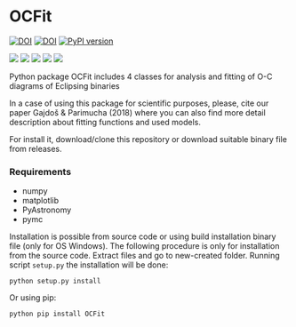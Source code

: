 # OCFit
[![DOI](https://zenodo.org/badge/DOI/10.5281/zenodo.2547766.svg)](https://doi.org/10.5281/zenodo.2547766)
[![DOI](https://img.shields.io/badge/ascl-1901.002-blue.svg?colorB=262255)](http://ascl.net/1901.002)
[![PyPI version](https://img.shields.io/pypi/v/ocfit.svg?colorB=green&style=flat)](https://pypi.org/project/OCFit/)

![](https://img.shields.io/github/languages/top/pavolgaj/ocfit.svg?style=flat)
![](https://img.shields.io/github/downloads/pavolgaj/ocfit/total.svg?label=GitHub&nbsp;downloads&style=flat)
![](https://img.shields.io/pypi/dm/ocfit.svg?label=PyPI&nbsp;downloads&style=flat)
![](https://img.shields.io/github/issues/pavolgaj/ocfit.svg?style=flat)
![](https://img.shields.io/github/issues-closed/pavolgaj/ocfit.svg?style=flat)


Python package OCFit includes 4 classes for analysis and fitting of O-C diagrams of Eclipsing binaries

In a case of using this package for scientific purposes, please, cite our paper Gajdoš &
Parimucha (2018) where you can also find more detail description about fitting functions
and used models.

For install it, download/clone this repository or download suitable binary file from releases.

### Requirements
* numpy
* matplotlib
* PyAstronomy
* pymc

Installation is possible from source code or using build installation binary file (only for OS
Windows). The following procedure is only for installation from the source code. Extract
files and go to new-created folder. Running script ``setup.py`` the installation will be done:

``python setup.py install``

Or using pip:

``python pip install OCFit``
